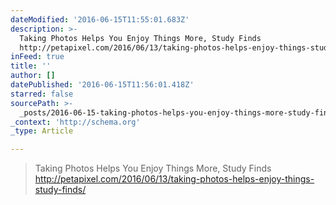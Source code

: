 ```yaml
---
dateModified: '2016-06-15T11:55:01.683Z'
description: >-
  Taking Photos Helps You Enjoy Things More, Study Finds
  http://petapixel.com/2016/06/13/taking-photos-helps-enjoy-things-study-finds/
inFeed: true
title: ''
author: []
datePublished: '2016-06-15T11:56:01.418Z'
starred: false
sourcePath: >-
  _posts/2016-06-15-taking-photos-helps-you-enjoy-things-more-study-finds-http.md
_context: 'http://schema.org'
_type: Article

---
```

> Taking Photos Helps You Enjoy Things More, Study Finds http://petapixel.com/2016/06/13/taking-photos-helps-enjoy-things-study-finds/